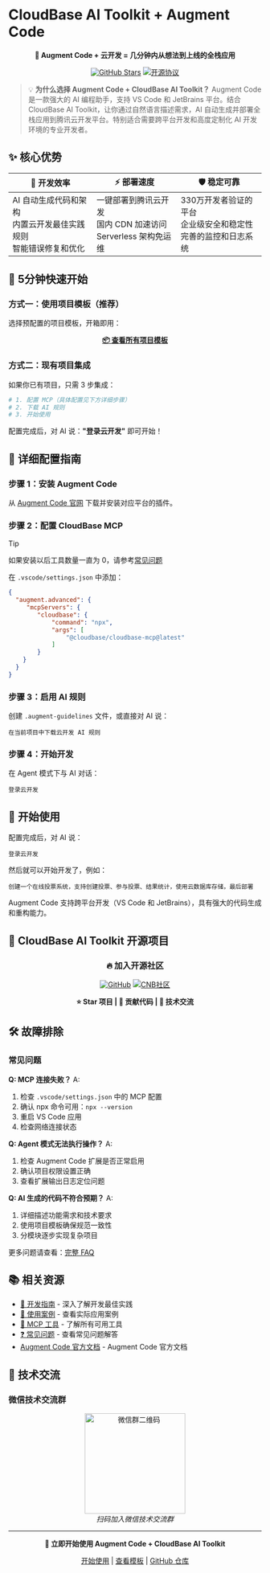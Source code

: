 # CloudBase AI Toolkit + Augment Code

<div align="center">

**🚀 Augment Code + 云开发 = 几分钟内从想法到上线的全栈应用**

[![GitHub Stars](https://img.shields.io/github/stars/TencentCloudBase/CloudBase-AI-ToolKit?style=social)](https://github.com/TencentCloudBase/CloudBase-AI-ToolKit)
[![开源协议](https://img.shields.io/badge/License-MIT-blue.svg)](https://github.com/TencentCloudBase/CloudBase-AI-ToolKit/blob/main/LICENSE)

</div>

> 💡 **为什么选择 Augment Code + CloudBase AI Toolkit？**
> Augment Code 是一款强大的 AI 编程助手，支持 VS Code 和 JetBrains 平台。结合 CloudBase AI Toolkit，让你通过自然语言描述需求，AI 自动生成并部署全栈应用到腾讯云开发平台。特别适合需要跨平台开发和高度定制化 AI 开发环境的专业开发者。

## ✨ 核心优势

| 🎯 **开发效率** | ⚡ **部署速度** | 🛡️ **稳定可靠** |
|---|---|---|
| AI 自动生成代码和架构<br/>内置云开发最佳实践规则<br/>智能错误修复和优化 | 一键部署到腾讯云开发<br/>国内 CDN 加速访问<br/>Serverless 架构免运维 | 330万开发者验证的平台<br/>企业级安全和稳定性<br/>完善的监控和日志系统 |

## 🚀 5分钟快速开始

### 方式一：使用项目模板（推荐）

选择预配置的项目模板，开箱即用：

<div align="center">

**[📦 查看所有项目模板](../templates)**

</div>

### 方式二：现有项目集成

如果你已有项目，只需 3 步集成：

```bash
# 1. 配置 MCP（具体配置见下方详细步骤）
# 2. 下载 AI 规则
# 3. 开始使用
```

配置完成后，对 AI 说：**"登录云开发"** 即可开始！

## 🔧 详细配置指南

### 步骤 1：安装 Augment Code

从 [Augment Code 官网](https://www.augmentcode.com/) 下载并安装对应平台的插件。

### 步骤 2：配置 CloudBase MCP


> [!TIP] 
> 如果安装以后工具数量一直为 0，请参考[常见问题](https://docs.cloudbase.net/ai/cloudbase-ai-toolkit/faq#mcp-%E6%98%BE%E7%A4%BA%E5%B7%A5%E5%85%B7%E6%95%B0%E9%87%8F%E4%B8%BA-0-%E6%80%8E%E4%B9%88%E5%8A%9E)


在 `.vscode/settings.json` 中添加：

```json
{
  "augment.advanced": {
     "mcpServers": {
        "cloudbase": {
            "command": "npx",
            "args": [
                "@cloudbase/cloudbase-mcp@latest"
            ]
        }
    }
  }
}
```

### 步骤 3：启用 AI 规则

创建 `.augment-guidelines` 文件，或直接对 AI 说：
```
在当前项目中下载云开发 AI 规则
```

### 步骤 4：开始开发

在 Agent 模式下与 AI 对话：

```
登录云开发
```

## 🎯 开始使用

配置完成后，对 AI 说：

```
登录云开发
```

然后就可以开始开发了，例如：

```
创建一个在线投票系统，支持创建投票、参与投票、结果统计，使用云数据库存储，最后部署
```

Augment Code 支持跨平台开发（VS Code 和 JetBrains），具有强大的代码生成和重构能力。

## 🌟 CloudBase AI Toolkit 开源项目

<div align="center">

### 🔥 加入开源社区

[![GitHub](https://img.shields.io/badge/GitHub-TencentCloudBase/CloudBase--AI--ToolKit-black?style=for-the-badge&logo=github)](https://github.com/TencentCloudBase/CloudBase-AI-ToolKit)
[![CNB社区](https://img.shields.io/badge/CNB-CloudBase--AI--ToolKit-orange?style=for-the-badge)](https://cnb.cool/tencent/cloud/cloudbase/CloudBase-AI-ToolKit)

**⭐ Star 项目 | 🤝 贡献代码 | 💬 技术交流**

</div>

## 🛠️ 故障排除

### 常见问题

**Q: MCP 连接失败？**
A:
1. 检查 `.vscode/settings.json` 中的 MCP 配置
2. 确认 npx 命令可用：`npx --version`
3. 重启 VS Code 应用
4. 检查网络连接状态

**Q: Agent 模式无法执行操作？**
A:
1. 检查 Augment Code 扩展是否正常启用
2. 确认项目权限设置正确
3. 查看扩展输出日志定位问题

**Q: AI 生成的代码不符合预期？**
A:
1. 详细描述功能需求和技术要求
2. 使用项目模板确保规范一致性
3. 分模块逐步实现复杂项目

更多问题请查看：[完整 FAQ](../faq)

## 📚 相关资源

- [📖 开发指南](../development) - 深入了解开发最佳实践
- [🎯 使用案例](../examples) - 查看实际应用案例
- [🔧 MCP 工具](../mcp-tools) - 了解所有可用工具
- [❓ 常见问题](../faq) - 查看常见问题解答
- [Augment Code 官方文档](https://docs.augmentcode.com/) - Augment Code 官方文档

## 💬 技术交流

### 微信技术交流群

<div align="center">
<img src="https://7463-tcb-advanced-a656fc-1257967285.tcb.qcloud.la/mcp/toolkit-qrcode.png" width="200" alt="微信群二维码"/>
<br/>
<i>扫码加入微信技术交流群</i>
</div>

---

<div align="center">

**🚀 立即开始使用 Augment Code + CloudBase AI Toolkit**

[开始使用](../getting-started) | [查看模板](../templates) | [GitHub 仓库](https://github.com/TencentCloudBase/CloudBase-AI-ToolKit)

</div>